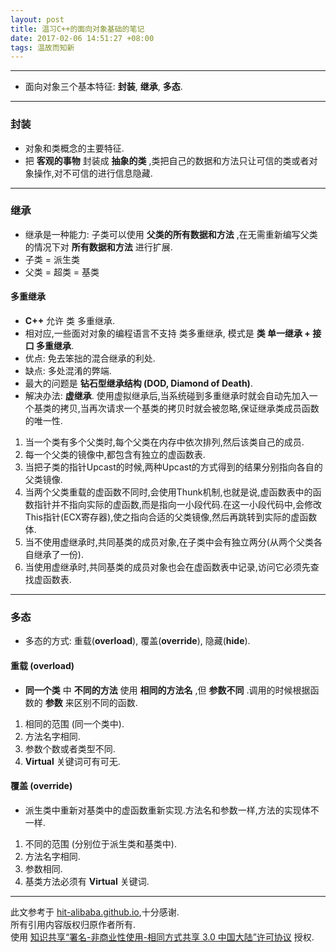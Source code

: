 ```yaml
---
layout: post
title: 温习C++的面向对象基础的笔记
date: 2017-02-06 14:51:27 +08:00
tags: 温故而知新
---
```


*** 

* 面向对象三个基本特征: **封装**, **继承**, **多态**.

***

### 封装

* 对象和类概念的主要特征.
* 把 **客观的事物** 封装成 **抽象的类** ,类把自己的数据和方法只让可信的类或者对象操作,对不可信的进行信息隐藏.

***

### 继承

* 继承是一种能力: 子类可以使用 **父类的所有数据和方法** ,在无需重新编写父类的情况下对 **所有数据和方法** 进行扩展.
* 子类 = 派生类
* 父类 = 超类 = 基类

#### 多重继承

* **C++** 允许 类 多重继承.
* 相对应,一些面对对象的编程语言不支持 类多重继承, 模式是 **类 单一继承 + 接口 多重继承**.
* 优点: 免去笨拙的混合继承的利处.
* 缺点: 多处混淆的弊端.
* 最大的问题是 **钻石型继承结构 (DOD, Diamond of Death)**.
* 解决办法: **虚继承**. 使用虚拟继承后,当系统碰到多重继承时就会自动先加入一个基类的拷贝,当再次请求一个基类的拷贝时就会被忽略,保证继承类成员函数的唯一性.
1. 当一个类有多个父类时,每个父类在内存中依次排列,然后该类自己的成员.
2. 每一个父类的镜像中,都包含有独立的虚函数表.
3. 当把子类的指针Upcast的时候,两种Upcast的方式得到的结果分别指向各自的父类镜像.
4. 当两个父类重载的虚函数不同时,会使用Thunk机制,也就是说,虚函数表中的函数指针并不指向实际的虚函数,而是指向一小段代码.在这一小段代码中,会修改This指针(ECX寄存器),使之指向合适的父类镜像,然后再跳转到实际的虚函数体.
5. 当不使用虚继承时,共同基类的成员对象,在子类中会有独立两分(从两个父类各自继承了一份).
6. 当使用虚继承时,共同基类的成员对象也会在虚函数表中记录,访问它必须先查找虚函数表.

***

### 多态

* 多态的方式: 重载(**overload**), 覆盖(**override**), 隐藏(**hide**).

#### 重载 (overload)

* **同一个类** 中 **不同的方法** 使用 **相同的方法名** ,但 **参数不同** .调用的时候根据函数的 **参数** 来区别不同的函数.
1. 相同的范围 (同一个类中).
2. 方法名字相同.
3. 参数个数或者类型不同.
4. **Virtual** 关键词可有可无.

#### 覆盖 (override)

* 派生类中重新对基类中的虚函数重新实现.方法名和参数一样,方法的实现体不一样.
1. 不同的范围 (分别位于派生类和基类中).
2. 方法名字相同.
3. 参数相同.
4. 基类方法必须有 **Virtual** 关键词.

***

此文参考于 [hit-alibaba.github.io][hit-alibaba.github.io],十分感谢.  
所有引用内容版权归原作者所有.  
使用 [知识共享“署名-非商业性使用-相同方式共享 3.0 中国大陆”许可协议][Lisence] 授权.

[hit-alibaba.github.io]: https://hit-alibaba.github.io/interview/
[Lisence]: https://creativecommons.org/licenses/by-nc-sa/3.0/cn/
